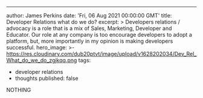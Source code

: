 
---
author: James Perkins
date: 'Fri, 06 Aug 2021 00:00:00 GMT'
title: Developer Relations what do we do?
excerpt: >
  Developers relations / advocacy is a role that is a mix of Sales, Marketing,
  Developer and Educator. Our role at any company is too encourage developers to
  adopt a platform, but, more importantly in my opinion is making developers
  successful.
hero_image: >-
  https://res.cloudinary.com/dub20ptvt/image/upload/v1628202034/Dev_Rel_What_do_we_do_zgjkqq.png
tags:
  - developer relations
  - thoughts
published: false

NOTHING
